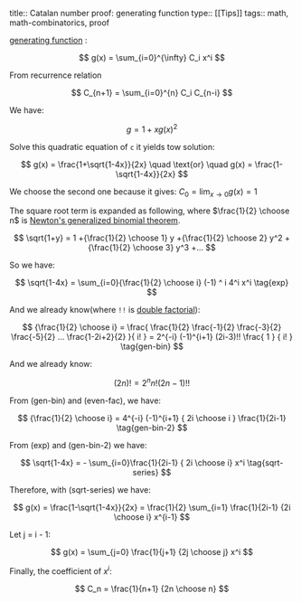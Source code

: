 title:: Catalan number proof: generating function
type:: [[Tips]]
tags:: math, math-combinatorics, proof

[generating function](https://en.wikipedia.org/wiki/Generating_function) :

$$
g(x) = \sum_{i=0}^{\infty} C_i x^i
$$

From recurrence relation

$$
C_{n+1} = \sum_{i=0}^{n} C_i C_{n-i}
$$

We have:

$$
g = 1 + x {g(x)}^2
$$


Solve this quadratic equation of `c` it yields tow solution:

$$
g(x) = \frac{1+\sqrt{1-4x}}{2x}
\quad
\text{or}
\quad
g(x) = \frac{1-\sqrt{1-4x}}{2x}
$$

We choose the second one because it gives: $C_0 = \lim_{x \to 0} g(x) = 1$

The square root term is expanded as following, where $\frac{1}{2} \choose n$ is [Newton's generalized binomial theorem](https://en.wikipedia.org/wiki/Binomial_theorem#Newton's_generalized_binomial_theorem).

$$
\sqrt{1+y} = 1
+{\frac{1}{2} \choose 1} y
+{\frac{1}{2} \choose 2} y^2
+{\frac{1}{2} \choose 3} y^3
+...
$$


So we have:

$$
\sqrt{1-4x} = \sum_{i=0}{\frac{1}{2} \choose i} (-1) ^ i 4^i x^i \tag{exp}
$$

And we already know(where `!!` is [double factorial](https://en.wikipedia.org/wiki/Double_factorial)):

$$
{\frac{1}{2} \choose i} =
\frac{
\frac{1}{2}
\frac{-1}{2}
\frac{-3}{2}
\frac{-5}{2}
...
\frac{1-2i+2}{2} }{ i! }
= 2^{-i}
(-1)^{i+1}
(2i-3)!!
\frac{ 1 } { i! }
\tag{gen-bin}
$$

And we already know:

$$
(2n)! = 2^n n! (2n-1)!!
\tag{even-fac}
$$

From (gen-bin) and (even-fac), we have:

$$
{\frac{1}{2} \choose i} = 4^{-i} (-1)^{i+1} { 2i \choose i } \frac{1}{2i-1}
\tag{gen-bin-2}
$$

From (exp) and (gen-bin-2) we have:

$$
\sqrt{1-4x}
= - \sum_{i=0}\frac{1}{2i-1} { 2i \choose i} x^i
\tag{sqrt-series}
$$


Therefore, with (sqrt-series) we have:


$$
g(x) = \frac{1-\sqrt{1-4x}}{2x} = \frac{1}{2} \sum_{i=1} \frac{1}{2i-1} {2i \choose i} x^{i-1}
$$

Let j = i - 1:

$$
g(x) = \sum_{j=0} \frac{1}{j+1} {2j \choose j} x^i
$$

Finally, the coefficient of $x^i$:

$$
C_n = \frac{1}{n+1} {2n \choose n}
$$
